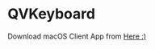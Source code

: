 # QVKeyboard

Download macOS Client App from [Here :)](https://github.com/qvkeyboard/qvkeyboard/releases)
